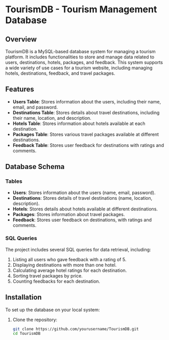 # TourismDB - Tourism Management Database

## Overview
TourismDB is a MySQL-based database system for managing a tourism platform. It includes functionalities to store and manage data related to users, destinations, hotels, packages, and feedback. This system supports a wide variety of use cases for a tourism website, including managing hotels, destinations, feedback, and travel packages.

## Features
- **Users Table**: Stores information about the users, including their name, email, and password.
- **Destinations Table**: Stores details about travel destinations, including their name, location, and description.
- **Hotels Table**: Stores information about hotels available at each destination.
- **Packages Table**: Stores various travel packages available at different destinations.
- **Feedback Table**: Stores user feedback for destinations with ratings and comments.

## Database Schema

### Tables
- **Users**: Stores information about the users (name, email, password).
- **Destinations**: Stores details of travel destinations (name, location, description).
- **Hotels**: Stores details about hotels available at different destinations.
- **Packages**: Stores information about travel packages.
- **Feedback**: Stores user feedback on destinations, with ratings and comments.

### SQL Queries
The project includes several SQL queries for data retrieval, including:
1. Listing all users who gave feedback with a rating of 5.
2. Displaying destinations with more than one hotel.
3. Calculating average hotel ratings for each destination.
4. Sorting travel packages by price.
5. Counting feedbacks for each destination.

## Installation

To set up the database on your local system:

1. Clone the repository:
   ```bash
   git clone https://github.com/yourusername/TourismDB.git
   cd TourismDB
